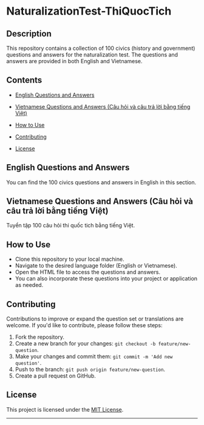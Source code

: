 # NaturalizationTest-ThiQuocTich

## Description

This repository contains a collection of 100 civics (history and government) questions and answers for the naturalization test. The questions and answers are provided in both English and Vietnamese.

## Contents

- [English Questions and Answers](https://www.uscis.gov/sites/default/files/document/questions-and-answers/100q.pdf)

- [Vietnamese Questions and Answers (Câu hỏi và câu trả lời bằng tiếng Việt)](https://www.uscis.gov/sites/default/files/document/questions-and-answers/100q_Vietnamese.pdf)
- [How to Use](#how-to-use)
- [Contributing](#contributing)
- [License](#license)

## English Questions and Answers

You can find the 100 civics questions and answers in English in this section.

## Vietnamese Questions and Answers (Câu hỏi và câu trả lời bằng tiếng Việt)

Tuyển tập 100 câu hỏi thi quốc tich bằng tiếng Việt.

## How to Use

- Clone this repository to your local machine.
- Navigate to the desired language folder (English or Vietnamese).
- Open the HTML file to access the questions and answers.
- You can also incorporate these questions into your project or application as needed.

## Contributing

Contributions to improve or expand the question set or translations are welcome. If you'd like to contribute, please follow these steps:

1. Fork the repository.
2. Create a new branch for your changes: `git checkout -b feature/new-question`.
3. Make your changes and commit them: `git commit -m 'Add new question'`.
4. Push to the branch: `git push origin feature/new-question`.
5. Create a pull request on GitHub.

## License

This project is licensed under the [MIT License](LICENSE).

---
